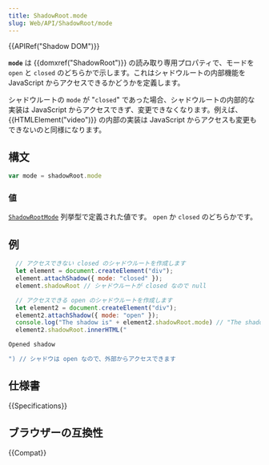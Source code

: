 ```yaml
---
title: ShadowRoot.mode
slug: Web/API/ShadowRoot/mode
---
```

{{APIRef("Shadow DOM")}}

**`mode`** は {{domxref("ShadowRoot")}} の読み取り専用プロパティで、モードを `open` と `closed` のどちらかで示します。これはシャドウルートの内部機能を JavaScript からアクセスできるかどうかを定義します。

シャドウルートの `mode` が "`closed`" であった場合、シャドウルートの内部的な実装は JavaScript からアクセスできず、変更できなくなります。例えば、 {{HTMLElement("video")}} の内部の実装は JavaScript からアクセスも変更もできないのと同様になります。

## 構文

```js
var mode = shadowRoot.mode
```

### 値

[`ShadowRootMode`](https://dom.spec.whatwg.org/#enumdef-shadowrootmode) 列挙型で定義された値です。 `open` か `closed` のどちらかです。

## 例

```js
  // アクセスできない closed のシャドウルートを作成します
  let element = document.createElement("div");
  element.attachShadow({ mode: "closed" });
  element.shadowRoot // シャドウルートが closed なので null

  // アクセスできる open のシャドウルートを作成します
  let element2 = document.createElement("div");
  element2.attachShadow({ mode: "open" });
  console.log("The shadow is" + element2.shadowRoot.mode) // "The shadow is open" と出力
  element2.shadowRoot.innerHTML("

Opened shadow

") // シャドウは open なので、外部からアクセスできます
```

## 仕様書

{{Specifications}}

## ブラウザーの互換性

{{Compat}}
